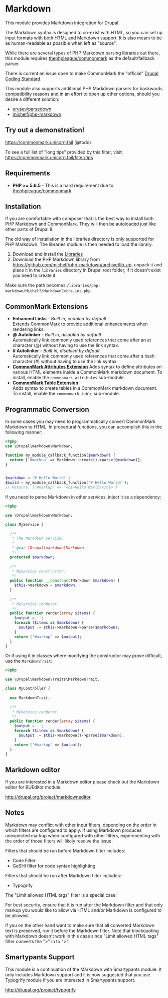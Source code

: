 # Markdown

This module provides Markdown integration for Drupal.

The Markdown syntax is designed to co-exist with HTML, so you can set up input
formats with both HTML and Markdown support. It is also meant to be as
human-readable as possible when left as "source".

While there are several types of PHP Markdown parsing libraries out there, this
module requires [thephpleague/commonmark] as the default/fallback parser.
 
There is current an issue open to make CommonMark the "official" [Drupal Coding
Standard].

This module also supports additional PHP Markdown parsers for backwards
compatibility reasons and in an effort to open up other options, should you
desire a different solution:

- [erusev/parsedown]
- [michelf/php-markdown]

## Try out a demonstration!
https://commonmark.unicorn.fail (@todo)

To see a full list of "long tips" provided by this filter, visit:
https://commonmark.unicorn.fail/filter/tips

## Requirements
- **PHP >= 5.6.5** - This is a hard requirement due to [thephpleague/commonmark].

## Installation
If you are comfortable with composer that is the best way to install both PHP
Markdown and CommonMark. They will then be autoloaded just like other parts of
Drupal 8.

The old way of installation in the libraries directory is only supported for PHP
Markdown. The libraries module is then needed to load the library.

1. Download and install the [Libraries](https://www.drupal.org/project/libraries)
2. Download the PHP Markdown library from
   https://github.com/michelf/php-markdown/archive/lib.zip, unpack it and place
   it in the `libraries` directory in Drupal root folder, if it doesn't exist
   you need to create it.

Make sure the path becomes
`/libraries/php-markdown/Michelf/MarkdownExtra.inc.php`.

## CommonMark Extensions
- **Enhanced Links** - _Built in, enabled by default_  
  Extends CommonMark to provide additional enhancements when rendering links.
- **@ Autolinker** - _Built in, disabled by default_  
  Automatically link commonly used references that come after an at character
  (@) without having to use the link syntax.
- **# Autolinker** - _Built in, disabled by default_  
  Automatically link commonly used references that come after a hash character
  (#) without having to use the link syntax.
- **[CommonMark Attributes Extension]**
  Adds syntax to define attributes on various HTML elements inside a CommonMark
  markdown document. To install, enable the `commonmark_attributes` sub-module.
- **[CommonMark Table Extension]**  
  Adds syntax to create tables in a CommonMark markdown document.  To install,
  enable the `commonmark_table` sub-module.

## Programmatic Conversion
In some cases you may need to programmatically convert CommonMark Markdown to
HTML. In procedural functions, you can accomplish this in the following manner:
```php
<?php
use \Drupal\markdown\Markdown;

function my_module_callback_function($markdown) {
  return ['#markup' => Markdown::create()->parse($markdown)];  
}


$markdown = '# Hello World!';
$build = my_module_callback_function('# Hello World!');
// Returns: ['#markup' => '<h1>Hello World!</h1>']
```

If you need to parse Markdown in other services, inject it as a dependency:
```php
<?php

use \Drupal\markdown\Markdown;  

class MyService {
  
  /**
   * The Markdown service.
   * 
   * @var \Drupal\markdown\Markdown
   */
  protected $markdown;
  
  /**
   * MyService constructor. 
   */
  public function __construct(Markdown $markdown) {
    $this->markdown = $markdown;
  }
  
  /**
   * MyService renderer. 
   */
  public function render(array $items) {
    $output = '';
    foreach ($items as $markdown) {
      $output .= $this->markdown->parse($markdown);
    }
    return ['#markup' => $output];
  }
}
```

Or if using it in classes where modifying the constructor may prove difficult,
use the `MarkdownTrait`:
```php
<?php

use \Drupal\markdown\Traits\MarkdownTrait;  

class MyController {
  
  use MarkdownTrait;
  
  /**
   * MyService renderer. 
   */
  public function render(array $items) {
    $output = '';
    foreach ($items as $markdown) {
      $output .= $this->markdown()->parse($markdown);
    }
    return ['#markup' => $output];
  }
}
```

## Markdown editor
If you are interested in a Markdown editor please check out
the Markdown editor for BUEditor module.

<http://drupal.org/project/markdowneditor>

## Notes
Markdown may conflict with other input filters, depending on the order
in which filters are configured to apply. If using Markdown produces
unexpected markup when configured with other filters, experimenting with
the order of those filters will likely resolve the issue.

Filters that should be run before Markdown filter includes:

- Code Filter
- GeSHI filter for code syntax highlighting

Filters that should be run after Markdown filter includes:

- Typogrify

The "Limit allowed HTML tags" filter is a special case:

For best security, ensure that it is run after the Markdown filter and
that only markup you would like to allow via HTML and/or Markdown is
configured to be allowed.

If you on the other hand want to make sure that all converted Markdown
text is preserved, run it before the Markdown filter. Note that blockquoting
with Markdown doesn't work in this case since "Limit allowed HTML tags" filter
converts the ">" in to "&gt;".

## Smartypants Support

This module is a continuation of the Markdown with Smartypants module.
It only includes Markdown support and it is now suggested that you use
Typogrify module if you are interested in Smartypants support.

<http://drupal.org/project/typogrify>

[CommonMark]: http://commonmark.org/
[CommonMark Attributes Extension]: https://github.com/webuni/commonmark-attributes-extension
[CommonMark Table Extension]: https://github.com/webuni/commonmark-table-extension
[Composer Manager]: https://www.drupal.org/project/composer_manager
[Drupal Composer Packagist]: https://packagist.drupal-composer.org/packages/drupal/commonmark
[Drupal Coding Standard]: https://www.drupal.org/project/coding_standards/issues/2952616
[erusev/parsedown]: https://github.com/erusev/parsedown
[michelf/php-markdown]: https://github.com/michelf/php-markdown
[thephpleague/commonmark]: https://github.com/thephpleague/commonmark
[Registry Autoload]: https://www.drupal.org/project/registry_autoload
[The League of Extraordinary Packages]: http://commonmark.thephpleague.com/
[X Autoload]: https://www.drupal.org/project/xautoload
